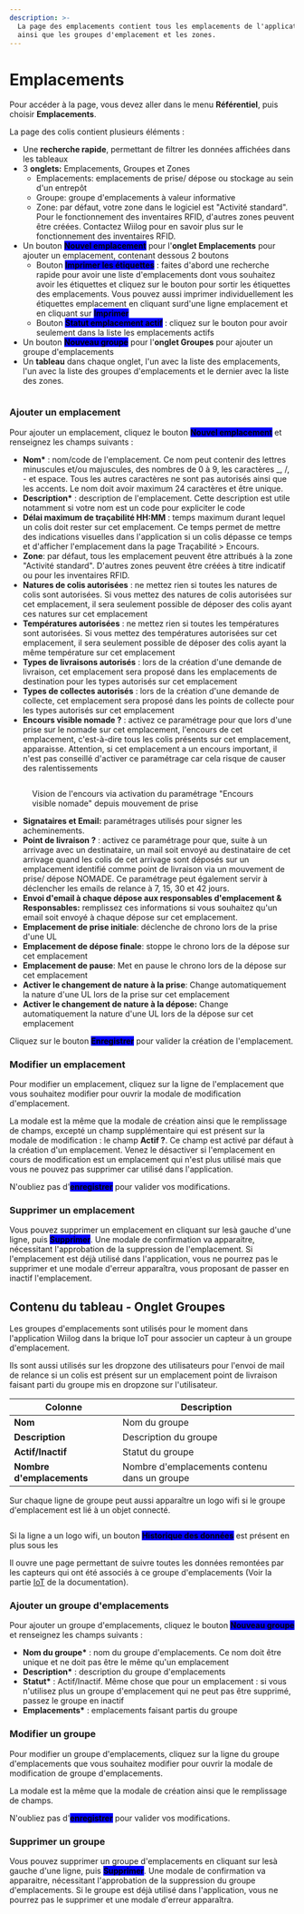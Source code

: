 ```yaml
---
description: >-
  La page des emplacements contient tous les emplacements de l'application,
  ainsi que les groupes d'emplacement et les zones.
---
```


# Emplacements

Pour accéder à la page, vous devez aller dans le menu **Référentiel**, puis choisir **Emplacements**.

La page des colis contient plusieurs éléments :&#x20;

* Une **recherche rapide**, permettant de filtrer les données affichées dans les tableaux
* 3 **onglets:** Emplacements, Groupes et Zones
  * Emplacements: emplacements de prise/ dépose ou stockage au sein d'un entrepôt
  * Groupe: groupe d'emplacements à valeur informative
  * Zone: par défaut, votre zone dans le logiciel est "Activité standard". Pour le fonctionnement des inventaires RFID, d'autres zones peuvent être créées. Contactez Wiilog pour en savoir plus sur le fonctionnement des inventaires RFID.
* Un bouton <mark style="background-color:blue;">**Nouvel emplacement**</mark> pour l'**onglet Emplacements** pour ajouter un emplacement, contenant dessous 2 boutons
  * Bouton <mark style="background-color:blue;">**Imprimer les étiquettes**</mark> : faites d'abord une recherche rapide pour avoir une liste d'emplacements dont vous souhaitez avoir les étiquettes et cliquez sur le bouton pour sortir les étiquettes des emplacements. Vous pouvez aussi imprimer individuellement les étiquettes emplacement en cliquant sur<img src="../.gitbook/assets/3points" alt="" data-size="line">d'une ligne emplacement et en cliquant sur <mark style="background-color:blue;">**Imprimer**</mark>
  * Bouton <mark style="background-color:blue;">**Statut emplacement actif**</mark> : cliquez sur le bouton pour avoir seulement dans la liste les emplacements actifs
* Un bouton <mark style="background-color:blue;">**Nouveau groupe**</mark> pour l'**onglet Groupes** pour ajouter un groupe d'emplacements
* Un **tableau** dans chaque onglet, l'un avec la liste des emplacements, l'un avec la liste des groupes d'emplacements et le dernier avec la liste des zones.

<figure><img src="../.gitbook/assets/image (172).png" alt=""><figcaption></figcaption></figure>

### Ajouter un emplacement

Pour ajouter un emplacement, cliquez le bouton <mark style="background-color:blue;">**Nouvel emplacement**</mark> et renseignez les champs suivants :&#x20;

* **Nom\*** : nom/code de l'emplacement. Ce nom peut contenir des lettres minuscules et/ou majuscules, des nombres de 0 à 9, les caractères \_, /, - et espace. Tous les autres caractères ne sont pas autorisés ainsi que les accents. Le nom doit avoir maximum 24 caractères et être unique.
* **Description\*** : description de l'emplacement. Cette description est utile notamment si votre nom est un code pour expliciter le code
* **Délai maximum de traçabilité HH:MM** : temps maximum durant lequel un colis doit rester sur cet emplacement. Ce temps permet de mettre des indications visuelles dans l'application si un colis dépasse ce temps et d'afficher l'emplacement dans la page Traçabilité > Encours.
* **Zone**: par défaut, tous les emplacement peuvent être attribués à la zone "Activité standard". D'autres zones peuvent être créées à titre indicatif ou pour les inventaires RFID.
* **Natures de colis autorisées** : ne mettez rien si toutes les natures de colis sont autorisées. Si vous mettez des natures de colis autorisées sur cet emplacement, il sera seulement possible de déposer des colis ayant ces natures sur cet emplacement
* **Températures autorisées** :  ne mettez rien si toutes les températures sont autorisées. Si vous mettez des températures autorisées sur cet emplacement, il sera seulement possible de déposer des colis ayant la même température sur cet emplacement
* **Types de livraisons autorisés** : lors de la création d'une demande de livraison, cet emplacement sera proposé dans les emplacements de destination pour les types autorisés sur cet emplacement
* **Types de collectes autorisés** : lors de la création d'une demande de collecte, cet emplacement sera proposé dans les points de collecte pour les types autorisés sur cet emplacement
* **Encours visible nomade ?** : activez ce paramétrage pour que lors d'une prise sur le nomade sur cet emplacement, l'encours de cet emplacement, c'est-à-dire tous les colis présents sur cet emplacement, apparaisse. Attention, si cet emplacement a un encours important, il n'est pas conseillé d'activer ce paramétrage car cela risque de causer des ralentissements

<figure><img src="../.gitbook/assets/Photo sélectionnée (1).jpg" alt=""><figcaption><p>Vision de l'encours via activation du paramétrage "Encours visible nomade" depuis mouvement de prise</p></figcaption></figure>

* **Signataires et Email:** paramétrages utilisés pour signer les acheminements.
* **Point de livraison ?** : activez ce paramétrage pour que, suite à un arrivage avec un destinataire, un mail soit envoyé au destinataire de cet arrivage quand les colis de cet arrivage sont déposés sur un emplacement identifié comme point de livraison via un mouvement de prise/ dépose NOMADE. Ce paramétrage peut également servir à déclencher les emails de relance à 7, 15, 30 et 42 jours.
* **Envoi d'email à chaque dépose aux responsables d'emplacement & Responsables:** remplissez ces informations si vous souhaitez qu'un email soit envoyé à chaque dépose sur cet emplacement.
* **Emplacement de prise initiale**: déclenche de chrono lors de la prise d'une UL
* **Emplacement de dépose finale**: stoppe le chrono lors de la dépose sur cet emplacement
* **Emplacement de pause**: Met en pause le chrono lors de la dépose sur cet emplacement
* **Activer le changement de nature à la prise**: Change automatiquement la nature d'une UL lors de la prise sur cet emplacement
* **Activer le changement de nature à la dépose:** Change automatiquement la nature d'une UL lors de la dépose sur cet emplacement

Cliquez sur le bouton <mark style="background-color:blue;">**Enregistrer**</mark> pour valider la création de l'emplacement.

### Modifier un emplacement

Pour modifier un emplacement, cliquez sur la ligne de l'emplacement que vous souhaitez modifier pour ouvrir la modale de modification d'emplacement.&#x20;

La modale est la même que la modale de création ainsi que le remplissage de champs, excepté un champ supplémentaire qui est présent sur la modale de modification : le champ **Actif ?**. Ce champ est activé par défaut à la création d'un emplacement. Venez le désactiver si l'emplacement en cours de modification est un emplacement qui n'est plus utilisé mais que vous ne pouvez pas supprimer car utilisé dans l'application.&#x20;

N'oubliez pas d'<mark style="background-color:blue;">**enregistrer**</mark> pour valider vos modifications.&#x20;

### Supprimer un emplacement

Vous pouvez supprimer un emplacement en cliquant sur les<img src="../.gitbook/assets/3points" alt="" data-size="line">à gauche d'une ligne, puis <mark style="background-color:blue;">**Supprimer**</mark>. Une modale de confirmation va apparaitre, nécessitant l'approbation de la suppression de l'emplacement. Si l'emplacement est déjà utilisé dans l'application, vous ne pourrez pas le supprimer et une modale d'erreur apparaîtra, vous proposant de passer en inactif l'emplacement.&#x20;

## Contenu du tableau - Onglet Groupes

Les groupes d'emplacements sont utilisés pour le moment dans l'application Wiilog dans la brique IoT pour associer un capteur à un groupe d'emplacement.&#x20;

Ils sont aussi utilisés sur les dropzone des utilisateurs pour l'envoi de mail de relance si un colis est présent sur un emplacement point de livraison faisant parti du groupe mis en dropzone sur l'utilisateur. &#x20;

| Colonne                   | Description                                  |
| ------------------------- | -------------------------------------------- |
| **Nom**                   | Nom du groupe                                |
| **Description**           | Description du groupe                        |
| **Actif/Inactif**         | Statut du groupe                             |
| **Nombre d'emplacements** | Nombre d'emplacements contenu dans un groupe |

Sur chaque ligne de groupe peut aussi apparaître un logo wifi si le groupe d'emplacement est lié à un objet connecté.&#x20;

<div align="center"><img src="../.gitbook/assets/image (75).png" alt=""></div>

Si la ligne a un logo wifi, un bouton <mark style="background-color:blue;">**Historique des données**</mark> est présent en plus sous les <img src="../.gitbook/assets/3points" alt="" data-size="line">

Il ouvre une page permettant de suivre toutes les données remontées par les capteurs qui ont été associés à ce groupe d'emplacements (Voir la partie [IoT](../iot/parametrage/) de la documentation).

### Ajouter un groupe d'emplacements

Pour ajouter un groupe d'emplacements, cliquez le bouton <mark style="background-color:blue;">**Nouveau groupe**</mark> et renseignez les champs suivants :

* **Nom du groupe\*** : nom du groupe d'emplacements. Ce nom doit être unique et ne doit pas être le même qu'un emplacement
* **Description\*** : description du groupe d'emplacements
* **Statut\*** : Actif/Inactif. Même chose que pour un emplacement : si vous n'utilisez plus un groupe d'emplacement qui ne peut pas être supprimé, passez le groupe en inactif
* **Emplacements\*** : emplacements faisant partis du groupe

### Modifier un groupe

Pour modifier un groupe d'emplacements, cliquez sur la ligne du groupe d'emplacements que vous souhaitez modifier pour ouvrir la modale de modification de groupe d'emplacements.&#x20;

La modale est la même que la modale de création ainsi que le remplissage de champs.

N'oubliez pas d'<mark style="background-color:blue;">**enregistrer**</mark> pour valider vos modifications.&#x20;

### Supprimer un groupe

Vous pouvez supprimer un groupe d'emplacements en cliquant sur les<img src="../.gitbook/assets/3points" alt="" data-size="line">à gauche d'une ligne, puis <mark style="background-color:blue;">**Supprimer**</mark>. Une modale de confirmation va apparaitre, nécessitant l'approbation de la suppression du groupe d'emplacements. Si le groupe est déjà utilisé dans l'application, vous ne pourrez pas le supprimer et une modale d'erreur apparaîtra.
